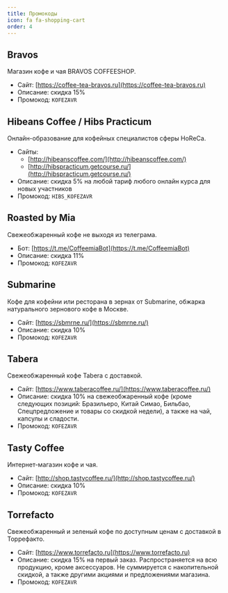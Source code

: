 ```yaml
---
title: Промокоды
icon: fa fa-shopping-cart
order: 4
---
```


## Bravos
Магазин кофе и чая BRAVOS COFFEESHOP.
- Сайт: [https://coffee-tea-bravos.ru](https://coffee-tea-bravos.ru)
- Описание: cкидка 15%
- Промокод: `KOFEZAVR`

## Hibeans Coffee / Hibs Practicum
Онлайн-образование для кофейных специалистов сферы HoReCa.
- Сайты:
	- [http://hibeanscoffee.com/](http://hibeanscoffee.com/)
	- [http://hibspracticum.getcourse.ru/](http://hibspracticum.getcourse.ru/)
- Описание: cкидка 5% на любой тариф любого онлайн курса для новых участников
- Промокод: `HIBS_KOFEZAVR`

## Roasted by Mia
Свежеобжаренный кофе не выходя из телеграма.
- Бот: [https://t.me/CoffeemiaBot](https://t.me/CoffeemiaBot)
- Описание: cкидка 11%
- Промокод: `KOFEZAVR`

## Submarine
Кофе для кофейни или ресторана в зернах от Submarine, обжарка натурального зернового кофе в Москве.
- Сайт: [https://sbmrne.ru/](https://sbmrne.ru/)
- Описание: cкидка 10%
- Промокод: `KOFEZAVR`

## Tabera
Свежеобжаренный кофе Tabera с доставкой.
- Сайт: [https://www.taberacoffee.ru/](https://www.taberacoffee.ru/)
- Описание: cкидка 10% на свежеобжаренный кофе (кроме следующих позиций: Бразильеро, Китай Симао, Бильбао, Спецпредложение и товары со скидкой недели), а также на чай, капсулы и сладости.
- Промокод: `KOFEZAVR`

## Tasty Coffee
Интернет-магазин кофе и чая.
- Сайт: [http://shop.tastycoffee.ru/](http://shop.tastycoffee.ru/)
- Описание: cкидка 10%
- Промокод: `KOFEZAVR`

## Torrefacto
Свежеобжаренный и зеленый кофе по доступным ценам с доставкой в Торрефакто.
- Сайт: [https://www.torrefacto.ru](https://www.torrefacto.ru)
- Описание: cкидка 15% на первый заказ. Распространяется на всю продукцию, кроме аксессуаров. Не суммируется с накопительной скидкой, а также другими акциями и предложениями магазина.
- Промокод: `KOFEZAVR`
